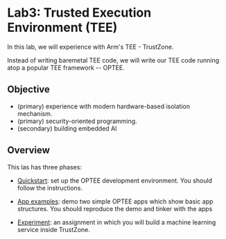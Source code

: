 # Lab3: Trusted Execution Environment (TEE)

In this lab, we will experience with Arm's TEE - TrustZone. 

Instead of writing baremetal TEE code, we will write our TEE code running atop a popular TEE framework -- OPTEE. 

## Objective

* (primary) experience with modern hardware-based isolation mechanism.
* (primary) security-oriented programming. 
* (secondary) building embedded AI

## Overview

This las has three phases: 

* [Quickstart](quickstart.md): set up the OPTEE development environment. You should follow the instructions. 

* [App examples](helloworld.md): demo two simple OPTEE apps which show basic app structures. You should reproduce the demo and tinker with the apps

* [Experiment](exp.md): an assignment in which you will build a machine learning service inside TrustZone. 

  

